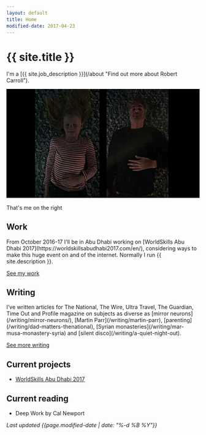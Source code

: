 ```yaml
---
layout: default
title: Home
modified-date: 2017-04-23
---
```

<h1 class="page-heading-caps extra-top-padding">{{ site.title }}</h1>
I'm a [{{ site.job_description }}](/about "Find out more about Robert Carroll").


![Image showing me and my daughter re-enacting The Dreamers by Bill Viola](images/the-dreamers-rob.jpg)

<figcaption class="tr">That's me on the right</figcaption>

<h2 class="page-heading-caps">Work</h2>
From October 2016-17 I'll be in Abu Dhabi working on [WorldSkills Abu Dhabi 2017](https://worldskillsabudhabi2017.com/en/), considering ways to make this huge event on and of the internet. Normally I run {{ site.description }}.

[See my work](/work "See some of Robert Carroll's work")

<h2 class="page-heading-caps">Writing</h2>
I’ve written articles for The National, The Wire, Ultra Travel, The Guardian, Time Out and Profile magazine on subjects as diverse as [mirror neurons](/writing/mirror-neurons/), [Martin Parr](/writing/martin-parr), [parenting](/writing/dad-matters-thenational), [Syrian monasteries](/writing/mar-musa-monastery-syria) and [silent disco](/writing/a-quiet-night-out).

[See more writing](/writing "See more of Robert Carroll's writing")

<h2 class="page-heading-caps">Current projects</h2>
<ul class="home__list">
  <li><a title="WorldSkills Abu Dhabi 2017 development blog" href="http://digital-wsad2017.tumblr.com/">WorldSkills Abu Dhabi 2017</a></li>
</ul>

<h2 class="page-heading-caps">Current reading</h2>
<ul class="home__list">
  <li>Deep Work by Cal Newport</li>
</ul>

<div class="extra-top-padding">
  <em class="zeta">Last updated {{page.modified-date | date: "%-d %B %Y"}}</em>
</div>
